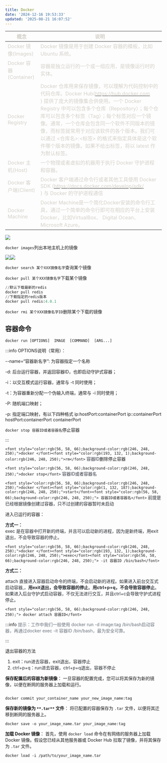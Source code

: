 ```yaml
---
title: Docker
date: '2024-12-16 19:53:33'
updated: '2025-08-21 16:07:52'
---
```

| **<font style="color:rgb(212, 208, 201);">概念</font>** | **<font style="color:rgb(212, 208, 201);">说明</font>** |
| --- | --- |
| <font style="color:rgb(212, 208, 201);">Docker 镜像(Images)</font> | <font style="color:rgb(212, 208, 201);">Docker 镜像是用于创建 Docker 容器的模板，比如 Ubuntu 系统。</font> |
| <font style="color:rgb(212, 208, 201);">Docker 容器(Container)</font> | <font style="color:rgb(212, 208, 201);">容器是独立运行的一个或一组应用，是镜像运行时的实体。</font> |
| <font style="color:rgb(212, 208, 201);">Docker Registry</font> | <font style="color:rgb(212, 208, 201);">Docker 仓库用来保存镜像，可以理解为代码控制中的代码仓库。Docker Hub(</font>[<font style="color:rgb(212, 208, 201);">https://hub.docker.com</font>](https://hub.docker.com/)<br/><font style="color:rgb(212, 208, 201);">) 提供了庞大的镜像集合供使用。一个 Docker Registry 中可以包含多个仓库（Repository）；每个仓库可以包含多个标签（Tag）；每个标签对应一个镜像。通常，一个仓库会包含同一个软件不同版本的镜像，而标签就常用于对应该软件的各个版本。我们可以通过 <仓库名>:<标签> 的格式来指定具体是这个软件哪个版本的镜像。如果不给出标签，将以 latest 作为默认标签。</font> |
| <font style="color:rgb(212, 208, 201);">Docker 主机(Host)</font> | <font style="color:rgb(212, 208, 201);">一个物理或者虚拟的机器用于执行 Docker 守护进程和容器。</font> |
| <font style="color:rgb(212, 208, 201);">Docker 客户端(Client)</font> | <font style="color:rgb(212, 208, 201);">Docker 客户端通过命令行或者其他工具使用 Docker SDK (</font>[<font style="color:rgb(212, 208, 201);">https://docs.docker.com/develop/sdk/</font>](https://docs.docker.com/develop/sdk/)<br/><font style="color:rgb(212, 208, 201);">) 与 Docker 的守护进程通信</font> |
| <font style="color:rgb(212, 208, 201);">Docker Machine</font> | <font style="color:rgb(212, 208, 201);">Docker Machine是一个简化Docker安装的命令行工具，通过一个简单的命令行即可在相应的平台上安装Docker，比如VirtualBox、 Digital Ocean、Microsoft Azure。</font> |


![](/images/cfec25a5301bfac580817c27326898c3.webp)

`docker images`列出本地主机上的镜像

![](/images/02dca1d5bcbc3cb987f026749d10e859.webp)![](/images/cf93a689a1e0c21cd5597bd509d4ebd5.png)

`docker search 某个XXX镜像名字`查询某个镜像

`docker pull 某个XXX镜像名字`下载某个镜像

```python
//默认下载最新的redis
docker pull redis
//下载指定的redis版本
docker pull redis:4.0.1

```

`docker rmi 某个XXX镜像名字ID`删除某个下载的镜像

## 容器命令
`docker run [OPTIONS]  IMAGE  [COMMAND]  [ARG...]`

:::info
OPTIONS说明（常用）：

 --name=“容器新名字”: 为容器指定一个名称

-d: 后台运行容器，并返回容器ID，也即启动守护式容器；

-i：以交互模式运行容器，通常与 -t 同时使用；

-t：为容器重新分配一个伪输入终端，通常与 -i 同时使用；

-P: 随机端口映射；

-p: 指定端口映射，有以下四种格式 ip:hostPort:containerPort ip::containerPort hostPort:containerPort containerPort

`docker stop 容器ID或者容器名`<font style="color:rgb(24, 24, 24) !important;">停止容器</font>

:::

`<font style="color:rgb(56, 58, 66);background-color:rgb(246, 248, 250);">docker </font><font style="color:rgb(193, 132, 1);background-color:rgb(246, 248, 250);">rm</font>`<font style="color:rgb(56, 58, 66);background-color:rgb(246, 248, 250);"> 容器ID</font><font style="color:rgb(24, 24, 24) !important;">删除停止容器</font>

`<font style="color:rgb(56, 58, 66);background-color:rgb(246, 248, 250);">docker stop</font>`<font style="color:rgb(56, 58, 66);background-color:rgb(246, 248, 250);"> 容器ID或者容器名</font>

`<font style="color:rgb(56, 58, 66);background-color:rgb(246, 248, 250);">docker </font><font style="color:rgb(1, 132, 187);background-color:rgb(246, 248, 250);">start</font><font style="color:rgb(56, 58, 66);background-color:rgb(246, 248, 250);"> 容器ID或者容器名</font>`<font style="color:rgb(56, 58, 66);background-color:rgb(246, 248, 250);">  </font><font style="color:rgb(36, 41, 46);">前提是已经根据镜像创建过容器，只不过创建的容器暂时未启动</font>

<font style="color:rgb(24, 24, 24) !important;">进入已运行的容器：</font>

**<font style="color:rgb(36, 41, 46);">方式一：</font>**<font style="color:rgb(24, 24, 24) !important;">  
</font><font style="color:rgb(36, 41, 46);">exec 是在容器中打开新的终端，并且可以启动新的进程，因为是新终端，用exit退出，不会导致容器的停止。</font>

`<font style="color:rgb(56, 58, 66);background-color:rgb(246, 248, 250);">docker </font><font style="color:rgb(193, 132, 1);background-color:rgb(246, 248, 250);">exec</font><font style="color:rgb(56, 58, 66);background-color:rgb(246, 248, 250);"> -it 容器ID /bin/bash</font>`

**<font style="color:rgb(36, 41, 46);">方式二：</font>**

<font style="color:rgb(36, 41, 46);">attach 直接进入容器启动命令的终端，不会启动新的进程。如果进入前台交互式启动容器,，</font>**<font style="color:rgb(36, 41, 46);">用exit退出，会导致容器的停止</font>**<font style="color:rgb(36, 41, 46);">。</font>**<font style="color:rgb(36, 41, 46);">用ctrl+p+q，不会导致容器停止</font>**<font style="color:rgb(36, 41, 46);">。如果进入后台守护式启动容器，不仅无法进行交互，并且ctrl+c会导致守护式进程停止。</font>

`<font style="color:rgb(56, 58, 66);background-color:rgb(246, 248, 250);"> docker attach 容器ID</font>`

:::info
<font style="color:rgb(106, 115, 125);">提示：工作中我们一般使用 docker run -d image:tag /bin/bash启动容器，再通过docker exec -it 容器ID /bin/bash，最为安全可靠。</font>

:::

<font style="color:rgb(24, 24, 24) !important;">退出容器的方法 </font>

1. <font style="color:rgb(36, 41, 46);">exit：run进去容器，exit退出，容器停止</font>
2. <font style="color:rgb(36, 41, 46);">ctrl+p+q：run进去容器，ctrl+p+q退出，容器不停止</font>

**保存配置后的容器为新镜像**： 一旦容器的配置完成，您可以将其保存为新的镜像，以便在断网的服务器上加载和运行。

```plain

docker commit your_container_name your_new_image_name:tag
```

**保存新的镜像为 **`**.tar**`** 文件**： 将已配置的容器保存为 `.tar` 文件，以便将其迁移到断网的服务器上。

```plain
docker save -o your_image_name.tar your_image_name:tag

```

**加载 Docker 镜像**： 首先，使用 `docker load` 命令在有网络的服务器上加载 Docker 镜像。假设您已经从其他服务器或 Docker Hub 拉取了镜像，并将其保存为 `.tar` 文件。

```plain
docker load -i /path/to/your_image_name.tar
```

